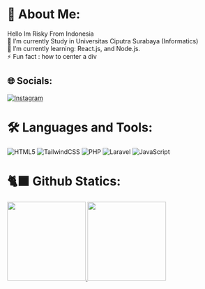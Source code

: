 # 💫 About Me:
Hello Im Risky From Indonesia<br>
🔭 I’m currently Study in Universitas Ciputra Surabaya (Informatics)<br>🌱 I’m currently learning:  React.js, and Node.js.<br>⚡ Fun fact : how to center a div


## 🌐 Socials:
[![Instagram](https://img.shields.io/badge/Instagram-%23E4405F.svg?logo=Instagram&logoColor=white)](https://instagram.com/risky_goh) 

# 🛠️ Languages and Tools:
![HTML5](https://img.shields.io/badge/html5-%23E34F26.svg?style=for-the-badge&logo=html5&logoColor=white) 
![TailwindCSS](https://img.shields.io/badge/tailwindcss-%2338B2AC.svg?style=for-the-badge&logo=tailwind-css&logoColor=white) 
![PHP](https://img.shields.io/badge/php-%23777BB4.svg?style=for-the-badge&logo=php&logoColor=white) 
![Laravel](https://img.shields.io/badge/laravel-%23FF2D20.svg?style=for-the-badge&logo=laravel&logoColor=white) 
![JavaScript](https://img.shields.io/badge/javascript-%23323330.svg?style=for-the-badge&logo=javascript&logoColor=%23F7DF1E)




# 🐈‍⬛ Github Statics:
<p align="left">
<a href="https://github.com/aerossky">
  <img height="180em" src="https://github-readme-stats-eight-theta.vercel.app/api?username=aerossky&show_icons=true&theme=algolia&include_all_commits=true&count_private=true"/>
  <img height="180em" src="https://github-readme-stats-eight-theta.vercel.app/api/top-langs/?username=aerossky&layout=compact&langs_count=8&theme=algolia"/>
</a>
</p>




